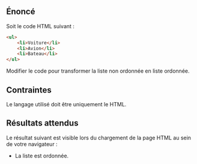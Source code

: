 ## Énoncé 

Soit le code HTML suivant :
``` html
<ul>
    <li>Voiture</li>
    <li>Avion</li>
    <li>Bateau</li>
</ul>
```

Modifier le code pour transformer la liste non ordonnée en liste ordonnée.

## Contraintes

Le langage utilisé doit être uniquement le HTML.

## Résultats attendus

Le résultat suivant est visible lors du chargement de la page HTML au sein de votre navigateur :

- La liste est ordonnée.